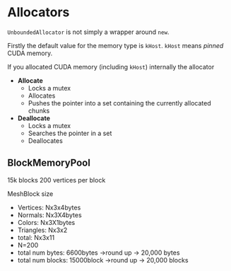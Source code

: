 


# Allocators
`UnboundedAllocator` is not simply a wrapper around `new`.

Firstly the default value for the memory type is `kHost`. `kHost` means *pinned* CUDA memory. 

If you allocated CUDA memory (including `kHost`) internally the allocator
* **Allocate**
	* Locks a mutex
	* Allocates
	* Pushes the pointer into a set containing the currently allocated chunks
* **Deallocate**
	* Locks a mutex
	* Searches the pointer in a set
	* Deallocates


## BlockMemoryPool

15k blocks
200 vertices per block

MeshBlock size
* Vertices: Nx3x4bytes
* Normals: Nx3X4bytes
* Colors: Nx3X1bytes
* Triangles: Nx3x2
* total: Nx3x11
* N=200
* total num bytes: 6600bytes ->round up -> 20,000 bytes
* total num blocks: 15000block  ->round up -> 20,000 blocks